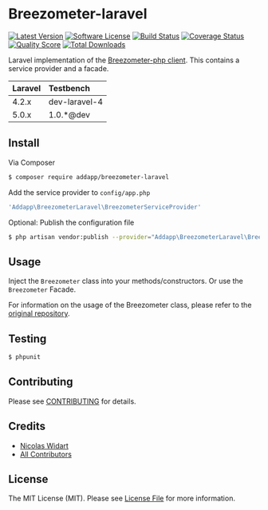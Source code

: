 # Breezometer-laravel

[![Latest Version](https://img.shields.io/github/release/addappio/breezometer-laravel.svg?style=flat-square)](https://github.com/addappio/breezometer-laravel/releases)
[![Software License](https://img.shields.io/badge/license-MIT-brightgreen.svg?style=flat-square)](LICENSE.md)
[![Build Status](https://img.shields.io/travis/addappio/breezometer-laravel/master.svg?style=flat-square)](https://travis-ci.org/addappio/breezometer-laravel)
[![Coverage Status](https://img.shields.io/scrutinizer/coverage/g/addappio/breezometer-laravel.svg?style=flat-square)](https://scrutinizer-ci.com/g/addappio/breezometer-laravel/code-structure)
[![Quality Score](https://img.shields.io/scrutinizer/g/addappio/breezometer-laravel.svg?style=flat-square)](https://scrutinizer-ci.com/g/addappio/breezometer-laravel)
[![Total Downloads](https://img.shields.io/packagist/dt/addappio/breezometer-laravel.svg?style=flat-square)](https://packagist.org/packages/addappio/breezometer-laravel)

Laravel implementation of the [Breezometer-php client](https://github.com/addappio/breezometer-php). This contains a service provider and a facade.

 Laravel  | Testbench
:---------|:----------
 4.2.x    | dev-laravel-4
 5.0.x    | 1.0.*@dev

## Install

Via Composer

``` bash
$ composer require addapp/breezometer-laravel
```

Add the service provider to `config/app.php`

``` php
'Addapp\BreezometerLaravel\BreezometerServiceProvider'
```

Optional: Publish the configuration file

``` bash
$ php artisan vendor:publish --provider="Addapp\BreezometerLaravel\BreezometerServiceProvider"
```
## Usage


Inject the `Breezometer` class into your methods/constructors. Or use the `Breezometer` Facade.

For information on the usage of the Breezometer class, please refer to the [original repository](https://github.com/addappio/Breezometer-php).


## Testing

``` bash
$ phpunit
```

## Contributing

Please see [CONTRIBUTING](CONTRIBUTING.md) for details.

## Credits

- [Nicolas Widart](https://github.com/nWidart)
- [All Contributors](../../contributors)

## License

The MIT License (MIT). Please see [License File](LICENSE.md) for more information.
